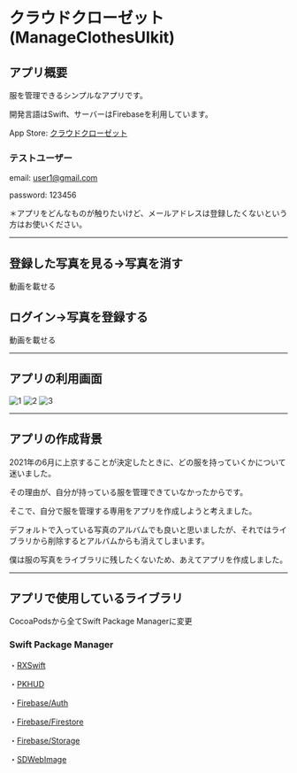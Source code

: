 # クラウドクローゼット(ManageClothesUIkit)

## アプリ概要
服を管理できるシンプルなアプリです。

開発言語はSwift、サーバーはFirebaseを利用しています。

App Store: [クラウドクローゼット](https://apps.apple.com/jp/app/id1573709222)

### テストユーザー
email: user1@gmail.com

password: 123456

＊アプリをどんなものが触りたいけど、メールアドレスは登録したくないという方はお使いください。

---
## 登録した写真を見る→写真を消す
動画を載せる

## ログイン→写真を登録する
動画を載せる

---

## アプリの利用画面
![1](https://user-images.githubusercontent.com/69304437/134537622-dbb58843-3252-402c-817f-f4be67eb4594.png)
![2](https://user-images.githubusercontent.com/69304437/134537643-deff22fc-3927-4562-b39f-cd449dc438b6.png)
![3](https://user-images.githubusercontent.com/69304437/134537649-07027489-55ef-40e7-9694-b3dda9a16479.png)

---

## アプリの作成背景
2021年の6月に上京することが決定したときに、どの服を持っていくかについて迷いました。

その理由が、自分が持っている服を管理できていなかったからです。

そこで、自分で服を管理する専用をアプリを作成しようと考えました。

デフォルトで入っている写真のアルバムでも良いと思いましたが、それではライブラリから削除するとアルバムからも消えてしまいます。

僕は服の写真をライブラリに残したくないため、あえてアプリを作成しました。

---

## アプリで使用しているライブラリ
CocoaPodsから全てSwift Package Managerに変更

### Swift Package Manager
・[RXSwift](https://github.com/ReactiveX/RxSwift)

・[PKHUD](https://github.com/pkluz/PKHUD)

・[Firebase/Auth](https://github.com/firebase/firebase-ios-sdk)

・[Firebase/Firestore](https://github.com/firebase/firebase-ios-sdk)

・[Firebase/Storage](https://github.com/firebase/firebase-ios-sdk)

・[SDWebImage](https://github.com/SDWebImage/SDWebImage)
